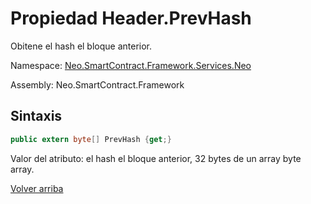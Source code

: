 # Propiedad Header.PrevHash

Obitene el hash el bloque anterior.

Namespace: [Neo.SmartContract.Framework.Services.Neo](../../neo.md)

Assembly: Neo.SmartContract.Framework

## Sintaxis

```c#
public extern byte[] PrevHash {get;}
```

Valor del atributo: el hash el bloque anterior, 32 bytes de un array byte array.



[Volver arriba](../header.md)
